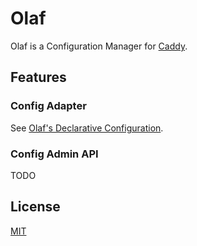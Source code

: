 # Olaf

Olaf is a Configuration Manager for [Caddy](https://caddyserver.com/).

## Features

### Config Adapter

See [Olaf's Declarative Configuration](config/adapter/README.md).

### Config Admin API

TODO

## License

[MIT](LICENSE)
